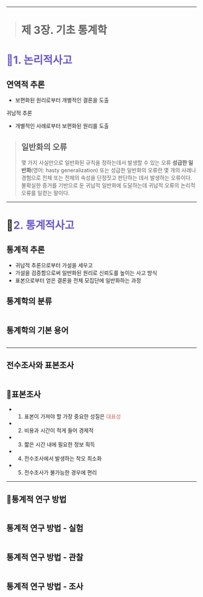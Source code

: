 <hr />
<blockquote>
<h1 id="제-3장-기초-통계학">제 3장. 기초 통계학</h1>
</blockquote>
<h1 id="span-stylecolorslateblue📌1-논리적사고-span"><span style="color: slateblue;">📌1. 논리적사고 </span></h1>
<h2 id="연역적-추론">연역적 추론</h2>
<ul>
<li>보편화된 원리로부터 개별적인 결론을 도출
<img alt="" src="https://velog.velcdn.com/images/mi_nini/post/0cb1ef70-5c4f-4f69-aa5b-769d9a299153/image.png" /></li>
</ul>
<p>귀남적 추론</p>
<ul>
<li>개별적인 사례로부터 보편화된 원리를 도출
<img alt="" src="https://velog.velcdn.com/images/mi_nini/post/51d1b176-a122-482b-888d-385a23bac3f9/image.png" /></li>
</ul>
<blockquote>
<h2 id="일반화의-오류">일반화의 오류</h2>
<p>몇 가지 사실만으로 일반화된 규칙을 정하는데서 발생할 수 있는 오류
<strong>성급한 일반화</strong>(영어: hasty generalization) 또는 성급한 일반화의 오류란 몇 개의 사례나 경험으로 전체 또는 전체의 속성을 단정짓고 판단하는 데서 발생하는 오류이다. 
불확실한 증거를 기반으로 둔 귀납적 일반화에 도달하는데 귀납적 오류의 논리적 오류를 일컫는 말이다.</p>
</blockquote>
<hr />
<h1 id="📌span-stylecolorslateblue2-통계적사고span">📌<span style="color: slateblue;">2. 통계적사고</span></h1>
<h2 id="통계적-추론">통계적 추론</h2>
<ul>
<li>귀납적 추론으로부터 가설을 세우고</li>
<li>가설을 검증함으로써 일반화된 원리로 신뢰도를 높이는 사고 방식</li>
<li>표본으로부터 얻은 결론을 전체 모집단에 일반화하는 과정</li>
</ul>
<h2 id="통계학의-분류">통계학의 분류</h2>
<p><img alt="" src="https://velog.velcdn.com/images/mi_nini/post/926c1c0e-9cce-43a1-965c-c9e049b3502b/image.png" /></p>
<h2 id="통계학의-기본-용어">통계학의 기본 용어</h2>
<p><img alt="" src="https://velog.velcdn.com/images/mi_nini/post/ef76a96b-fd48-4bd9-b60b-27bbf54761db/image.png" /></p>
<hr />
<h2 id="전수조사와-표본조사">전수조사와 표본조사</h2>
<p><img alt="" src="https://velog.velcdn.com/images/mi_nini/post/e75c21ba-6dec-44e3-a957-7d932d69ecef/image.png" /></p>
<h2 id="🎯표본조사">🎯표본조사</h2>
<ul>
<li><ol>
<li>표본이 가져야 할 가장 중요한 성질은 <span style="color: indianred;">대표성</span></li>
</ol>
</li>
<li><ol start="2">
<li>비용과 시간이 적게 들어 경제적</li>
</ol>
</li>
<li><ol start="3">
<li>짧은 시간 내에 필요한 정보 흭득</li>
</ol>
</li>
<li><ol start="4">
<li>전수조사에서 발생하는 착오 최소화 </li>
</ol>
</li>
<li><ol start="5">
<li>전수조사가 불가능한 경우에 편리</li>
</ol>
</li>
</ul>
<hr />
<h2 id="🎯통계적-연구-방법">🎯통계적 연구 방법</h2>
<p><img alt="" src="https://velog.velcdn.com/images/mi_nini/post/865b3fea-61fc-455e-9d52-468a4af4d575/image.png" /></p>
<h2 id="통계적-연구-방법---실험">통계적 연구 방법 - 실험</h2>
<p><img alt="" src="https://velog.velcdn.com/images/mi_nini/post/d5b52ba0-5344-4d64-bc83-3ab4fe379fe5/image.png" /></p>
<h2 id="통계적-연구-방법---관찰">통계적 연구 방법 - 관찰</h2>
<p><img alt="" src="https://velog.velcdn.com/images/mi_nini/post/f97b5cdf-da82-48d0-8ad0-a62151dda825/image.png" /></p>
<h2 id="통계적-연구-방법---조사">통계적 연구 방법 - 조사</h2>
<p><img alt="" src="https://velog.velcdn.com/images/mi_nini/post/eddae2cb-c2db-4ebc-a351-5ae0b19f6f8f/image.png" /></p>